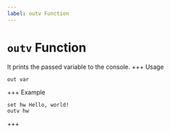 ```yaml
---
label: outv Function
---
```

# `outv` Function

It prints the passed variable to the console.
+++ Usage
```
out var
```
+++ Example
```
set hw Hello, world!
outv hw
```
+++
